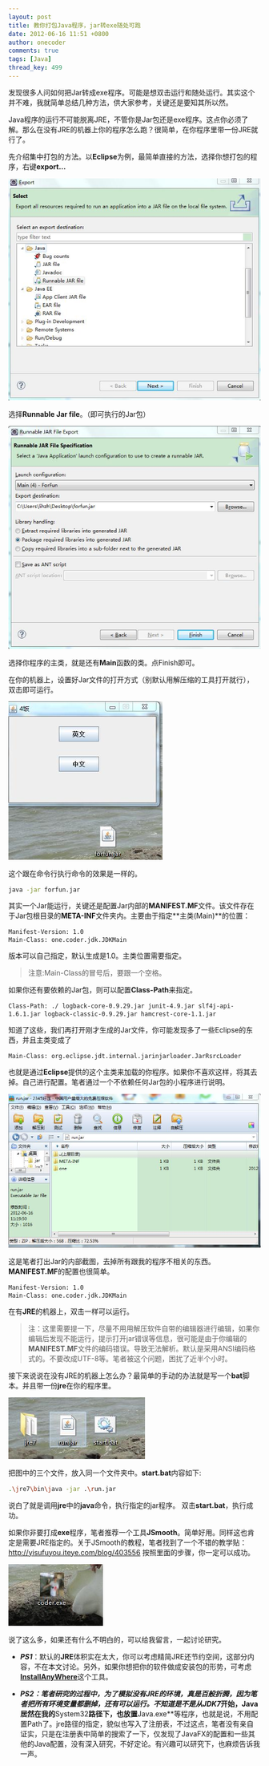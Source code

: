```yaml
---
layout: post
title: 教你打包Java程序，jar转exe随处可跑
date: 2012-06-16 11:51 +0800
author: onecoder
comments: true
tags: [Java]
thread_key: 499
---
```

发现很多人问如何把Jar转成exe程序。可能是想双击运行和随处运行。其实这个并不难，我就简单总结几种方法，供大家参考，关键还是要知其所以然。

Java程序的运行不可能脱离JRE，不管你是Jar包还是exe程序。这点你必须了解。那么在没有JRE的机器上你的程序怎么跑？很简单，在你程序里带一份JRE就行了。

先介绍集中打包的方法。以**Eclipse**为例，最简单直接的方法，选择你想打包的程序，右键**export...**

![](/images/post/jar-to-exe/export.jpg)

选择**Runnable Jar file**。（即可执行的Jar包）	

![](/images/post/jar-to-exe/runnable-jar.jpg)

选择你程序的主类，就是还有**Main**函数的类。点Finish即可。

在你的机器上，设置好Jar文件的打开方式（别默认用解压缩的工具打开就行），双击即可运行。

![](/images/post/jar-to-exe/4fun.jpg)

这个跟在命令行执行命令的效果是一样的。

```sh
java -jar forfun.jar
```

其实一个Jar能运行，关键还是配置Jar内部的**MANIFEST.MF**文件。该文件存在于Jar包根目录的**META-INF**文件夹内。主要由于指定**主类(Main)**的位置：

```properties
Manifest-Version: 1.0
Main-Class: one.coder.jdk.JDKMain
```

版本可以自己指定，默认生成是1.0。主类位置需要指定。

> 注意:Main-Class的冒号后，要跟一个空格。

如果你还有要依赖的Jar包，则可以配置**Class-Path**来指定。

```properties
Class-Path: ./ logback-core-0.9.29.jar junit-4.9.jar slf4j-api-1.6.1.jar logback-classic-0.9.29.jar hamcrest-core-1.1.jar
```

知道了这些，我们再打开刚才生成的Jar文件，你可能发现多了一些Eclipse的东西，并且主类变成了

```properties
Main-Class: org.eclipse.jdt.internal.jarinjarloader.JarRsrcLoader
```

也就是通过**Eclipse**提供的这个主类来加载的你程序。如果你不喜欢这样，将其去掉。自己进行配置。笔者通过一个不依赖任何Jar包的小程序进行说明。

![](/images/post/jar-to-exe/run-haoyajar.jpg)

这是笔者打出Jar的内部截图，去掉所有跟我的程序不相关的东西。**MANIFEST.MF**的配置也很简单。

```properties
Manifest-Version: 1.0
Main-Class: one.coder.jdk.JDKMain
```
	
在有**JRE**的机器上，双击一样可以运行。

> 注：这里需要提一下，尽量不用用解压软件自带的编辑器进行编辑，如果你编辑后发现不能运行，提示打开jar错误等信息，很可能是由于你编辑的**MANIFEST.MF**文件的编码错误。导致无法解析。默认是采用ANSI编码格式的。不要改成UTF-8等。笔者被这个问题，困扰了近半个小时。
	
接下来说说在没有JRE的机器上怎么办？最简单的手动的办法就是写一个**bat**脚本。并且带一份**jre**在你的程序里。

![](/images/post/jar-to-exe/bat-jar.jpg)

把图中的三个文件，放入同一个文件夹中。**start.bat**内容如下:

```sh
.\jre7\bin\java -jar .\run.jar
```	

说白了就是调用**jre**中的**java**命令，执行指定的jar程序。 双击**start.bat**，执行成功。

如果你非要打成**exe**程序，笔者推荐一个工具**JSmooth**。简单好用。同样这也肯定是需要JRE指定的。关于JSmooth的教程，笔者找到了一个不错的教学贴：<a href="http://yisufuyou.iteye.com/blog/403556" target="_blank">http://yisufuyou.iteye.com/blog/403556</a> 按照里面的步骤，你一定可以成功。		

![](/images/post/jar-to-exe/jsmooth.jpg)

说了这么多，如果还有什么不明白的，可以给我留言，一起讨论研究。 

- ***PS1***：默认的**JRE**体积实在太大，你可以考虑精简JRE还节约空间，这部分内容，不在本文讨论。另外，如果你想把你的软件做成安装包的形势，可考虑<a href="http://www.flexerasoftware.com/products/installanywhere.htm" target="_blank">**InstallAnyWhere**</a>这个工具。
	
- ***PS2：***笔者研究的过程中，为了模拟没有JRE的环境，真是百般折腾，因为笔者把所有环境变量都删掉，还有可以运行。不知道是不是从**JDK7**开始，Java居然在我的**System32**路径下，也放置**Java.exe**等程序，也就是说，不用配置Path了。jre路径的指定，貌似也写入了注册表，不过这点，笔者没有亲自证实，只是在注册表中简单的搜索了一下，仅发现了JavaFX的配置和一些其他的Java配置，没有深入研究，不好定论。有兴趣可以研究下，也麻烦告诉我一声。